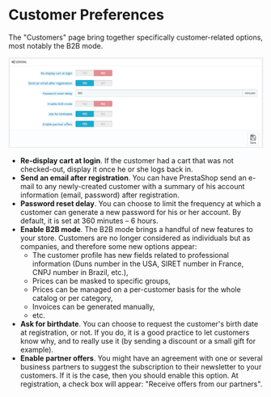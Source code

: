 # Customer Preferences

The "Customers" page bring together specifically customer-related options, most notably the B2B mode.

![](../../../../.gitbook/assets/51839976%20%284%29.png)

* **Re-display cart at login**. If the customer had a cart that was not checked-out, display it once he or she logs back in.
* **Send an email after registration**. You can have PrestaShop send an e-mail to any newly-created customer with a summary of his account information \(email, password\) after registration.
* **Password reset delay**. You can choose to limit the frequency at which a customer can generate a new password for his or her account. By default, it is set at 360 minutes – 6 hours.
* **Enable B2B mode**. The B2B mode brings a handful of new features to your store. Customers are no longer considered as individuals but as companies, and therefore some new options appear:  
  * The customer profile has new fields related to professional information \(Duns number in the USA, SIRET number in France, CNPJ number in Brazil, etc.\),
  * Prices can be masked to specific groups,
  * Prices can be managed on a per-customer basis for the whole catalog or per category,
  * Invoices can be generated manually,
  * etc.
* **Ask for birthdate**. You can choose to request the customer's birth date at registration, or not. If you do, it is a good practice to let customers know why, and to really use it \(by sending a discount or a small gift for example\). 
* **Enable partner offers**. You might have an agreement with one or several business partners to suggest the subscription to their newsletter to your customers. If it is the case, then you should enable this option. At registration, a check box will appear: "Receive offers from our partners".

